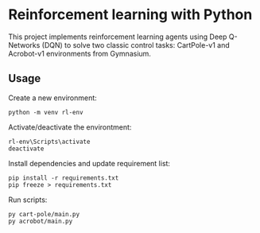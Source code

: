 # Reinforcement learning with Python

This project implements reinforcement learning agents using Deep Q-Networks (DQN) to solve two classic control tasks: CartPole-v1 and Acrobot-v1 environments from Gymnasium.

## Usage

Create a new environment:
```
python -m venv rl-env
```

Activate/deactivate the environtment:
```
rl-env\Scripts\activate
deactivate
```

Install dependencies and update requirement list:
```
pip install -r requirements.txt
pip freeze > requirements.txt
```

Run scripts:
```
py cart-pole/main.py
py acrobot/main.py
```
